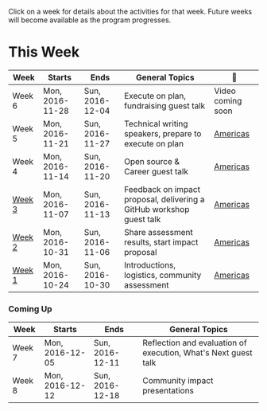 Click on a week for details about the activities for that week. Future weeks will become available as the program progresses.

# This Week

Week                      | Starts            | Ends             | General Topics                                   | :movie_camera:
---                       | ---               | ---              | ---                                              | ---
Week 6                    | Mon, 2016-11-28   | Sun, 2016-12-04  | Execute on plan, fundraising guest talk          | Video coming soon
Week 5                    | Mon, 2016-11-21   | Sun, 2016-11-27  | Technical writing speakers, prepare to execute on plan | [Americas](https://vimeo.com/192706314/ee4a9e52ab)
Week 4 | Mon, 2016-11-14   | Sun, 2016-11-20  | Open source & Career guest talk | [Americas](https://vimeo.com/191717669/51a2bcc1ea)
[Week 3](todos/week-3.md) | Mon, 2016-11-07   | Sun, 2016-11-13  | Feedback on impact proposal, delivering a GitHub workshop guest talk | [Americas](https://vimeo.com/190937198/b31e3851ce)
[Week 2](todos/week-2.md) | Mon, 2016-10-31   | Sun, 2016-11-06  | Share assessment results, start impact proposal  | [Americas](https://vimeo.com/189841336/d19c5b5fd1)
[Week 1](todos/week-1.md) | Mon, 2016-10-24   | Sun, 2016-10-30  | Introductions, logistics, community assessment   | [Americas](https://vimeo.com/188925293/e098c983fc)

### Coming Up

Week                      | Starts            | Ends             | General Topics
---                       | ---               | ---              | ---
Week 7                    | Mon, 2016-12-05   | Sun, 2016-12-11  | Reflection and evaluation of execution, What's Next guest talk
Week 8                    | Mon, 2016-12-12   | Sun, 2016-12-18  | Community impact presentations
